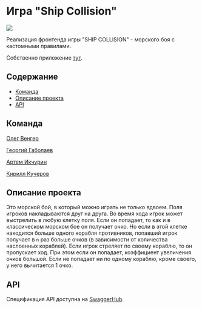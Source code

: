 # Игра "Ship Collision"

![](https://travis-ci.org/frontend-park-mail-ru/2018_1_unnamed_project.svg?branch=dev)

Реализация фронтенда игры "SHIP COLLISION" - морского боя с кастомными правилами.

Собственно приложение [тут](https://dev-shipcollision.herokuapp.com).

## Содержание

- [Команда](#команда)
- [Описание проекта](#описание-проекта)
- [API](#api)

## Команда

[Олег Венгер](https://github.com/farir1408)

[Георгий Габолаев](https://github.com/gabolaev)

[Артем Икчурин](https://github.com/a-ikchurin)

[Кирилл Кучеров](https://github.com/jpyatachkov)


## Описание проекта

Это морской бой, в который можно играть не только вдвоем. Поля игроков накладываются друг на друга. Во время хода игрок может выстрелить в любую клетку поля. Если он попадает, то как и в классическом морском бое он получает очко. Но если в этой клетке находится больше одного корабля противников, попавший игрок получает в `n` раз больше очков (в зависимости от количества наслоенных кораблей). Если игрок стреляет по своему кораблю, то он пропускает ход. При этом если он попадает, коэффициент увеличения очков большой. Если не попадает ни по одному кораблю, кроме своего, у него вычитается 1 очко.

## API

Спецификация API доступна на [SwaggerHub](https://app.swaggerhub.com/apis/jpyatachkov/ship-collision/).
